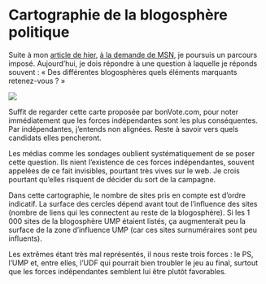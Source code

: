 # Cartographie de la blogosphère politique

Suite à mon [article de hier](https://tcrouzet.com/2007/02/12/segolene-l%e2%80%99impossible-synthese/), [à la demande de MSN](http://2007.fr.msn.com/blog/), je poursuis un parcours imposé. Aujourd’hui, je dois répondre à une question à laquelle je réponds souvent : « Des différentes blogosphères quels éléments marquants retenez-vous ? »<span id="more-369"></span>

![](https://tcrouzet.com/images_tc/200702map.gif)

Suffit de regarder cette carte proposée par bonVote.com, pour noter immédiatement que les forces indépendantes sont les plus conséquentes. Par indépendantes, j’entends non alignées. Reste à savoir vers quels candidats elles pencheront.

Les médias comme les sondages oublient systématiquement de se poser cette question. Ils nient l’existence de ces forces indépendantes, souvent appelées de ce fait invisibles, pourtant très vives sur le web. Je crois pourtant qu’elles risquent de décider du sort de la campagne.

Dans cette cartographie, le nombre de sites pris en compte est d’ordre indicatif. La surface des cercles dépend avant tout de l’influence des sites (nombre de liens qui les connectent au reste de la blogosphère). Si les 1 000 sites de la blogosphère UMP étaient listés, ça augmenterait peu la surface de la zone d’influence UMP (car ces sites surnuméraires sont peu influents).

Les extrêmes étant très mal représentés, il nous reste trois forces : le PS, l’UMP et, entre elles, l’UDF qui pourrait bien troubler le jeu au final, surtout que les forces indépendantes semblent lui être plutôt favorables.
